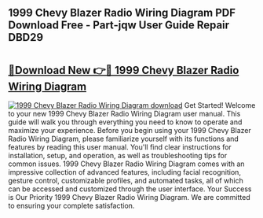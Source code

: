 ## 1999 Chevy Blazer Radio Wiring Diagram PDF Download Free - Part-jqw User Guide Repair DBD29

# <h2><a href="http://dfo8mu.blite.top/?on=1999+Chevy+Blazer+Radio+Wiring+Diagram">🔗Download New 👉🔴 1999 Chevy Blazer Radio Wiring Diagram</a></h2>

[![1999 Chevy Blazer Radio Wiring Diagram download](https://i.imgur.com/lujVjoI.png)](http://dfo8mu.blite.top/?on=1999+Chevy+Blazer+Radio+Wiring+Diagram)
Get Started! Welcome to your new 1999 Chevy Blazer Radio Wiring Diagram user manual. This guide will walk you through everything you need to know to operate and maximize your experience. Before you begin using your 1999 Chevy Blazer Radio Wiring Diagram, please familiarize yourself with its functions and features by reading this user manual. You'll find clear instructions for installation, setup, and operation, as well as troubleshooting tips for common issues. 1999 Chevy Blazer Radio Wiring Diagram comes with an impressive collection of advanced features, including facial recognition, gesture control, customizable profiles, and automated tasks, all of which can be accessed and customized through the user interface. Your Success is Our Priority 1999 Chevy Blazer Radio Wiring Diagram. We are committed to ensuring your complete satisfaction.
